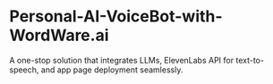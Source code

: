 # Personal-AI-VoiceBot-with-WordWare.ai
A one-stop solution that integrates LLMs, ElevenLabs API for text-to-speech, and app page deployment seamlessly. 
